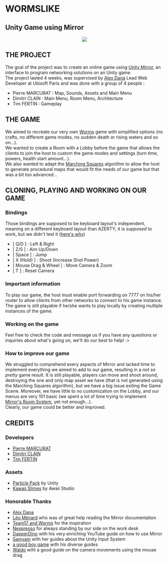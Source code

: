 # WORMSLIKE
## Unity Game using Mirror  

<p align="center">
    <img src="https://media.discordapp.net/attachments/1078794808673435648/1089160405802307595/bg.png?width=1342&height=671" />
</p>

## THE PROJECT
The goal of the project was to create an online game using [Unity Mirror](https://mirror-networking.com), an interface to program networking solutions on an Unity game.  
The project lasted 4 weeks, was supervised by [Alex Dana](https://github.com/MisterAlex95) Lead Web Developer at Ubisoft Paris and was done with a group of 4 people :  
- Pierre MARCURAT : Map, Sounds, Assets and Main Menu
- Dimitri CLAIN : Main Menu, Room Menu, Architecture
- Tim FERTIN : Gameplay

## THE GAME
We aimed to recreate our very own [Worms](https://store.steampowered.com/app/327030/Worms_WMD/) game with simplified options (no crafts, no different game modes, no sudden death or rising waters and so on...).  
We wanted to create a Room with a Lobby before the game that allows the clients to join the host to custom the game modes and settings (turn time, powers, health start amount...).  
We also wanted to adapt the [Marching Squares](https://en.wikipedia.org/wiki/Marching_squares) algorithm to allow the host to generate procedural maps that would fit the needs of our game but that was a bit too advanced...  

## CLONING, PLAYING AND WORKING ON OUR GAME
### Bindings
Those bindings are supposed to be keyboard layout's independent, meaning on a different keyboard layout than AZERTY, it is *supposed* to work, but we didn't test it ([here's why](https://media.discordapp.net/attachments/1078794808673435648/1089170008267030639/Eha7r9KWsAIoXDr.png?width=474&height=671))
- [ Q/D ] : Left & Right
- [ Z/S ] : Aim Up/Down
- [ Space ] : Jump
- [ X (Hold) ] : Shoot (Increase Shot Power)
- [ Mouse Drag & Wheel ] : Move Camera & Zoom
- [ T ] : Reset Camera


### Important information
To play our game, the host must enable port forwarding on 7777 on his/her router to allow clients from other networks to connect to his game instance. The game is still playable if he/she wants to play locally by creating multiple instances of the game.
### Working on the game
Feel free to check the code and message us if you have any questions or inquiries about what's going on, we'll do our best to help! :>

### How to improve our game
We struggled to comprehend every aspects of Mirror and lacked time to implement everything we aimed to add to our game, resulting in a *not so pretty* game result. It is still playable, players can move and shoot around, destroying the one and only map asset we have (that is not generated using the Marching Squares algorithm), but we have a big issue exiting the Game Scene. Moreover, we have little to no customization on the Lobby, and our menus are very 101 basic (we spent a lot of time trying to implement [Mirror's Room System](https://mirror-networking.gitbook.io/docs/manual/examples/room), yet not enough...).  
Clearly, our game could be better and improved.

## CREDITS
### Developers
- [Pierre MARCURAT](https://github.com/3uph0riah)
- [Dimitri CLAIN](https://github.com/Dimitri-CLAIN)
- [Tim FERTIN](https://github.com/Tim-Snugget)

### Assets
- [Particle Pack](https://assetstore.unity.com/packages/vfx/particles/particle-pack-127325) by Unity
- [Kawaii Slimes](https://assetstore.unity.com/packages/3d/characters/creatures/kawaii-slimes-221172) by Awaii Studio

### Honorable Thanks
- [Alex Dana](https://github.com/MisterAlex95)
- [Léo Ménard](https://github.com/softhy85) who was of great help reading the Mirror documentation
- [Team17 and Worms](https://www.team17.com/games/worms/) for the inspiration
- [Nespresso](https://www.youtube.com/watch?v=dQw4w9WgXcQ) for always standing by our side on the work desk
- [DapperDino](https://www.youtube.com/watch?v=5LhA4Tk_uvI&list=PLS6sInD7ThM1aUDj8lZrF4b4lpvejB2uB) with his very enriching YouTube guide on how to use Mirror
- [Samyam](https://www.youtube.com/@samyam) with her guides about the Unity Input System
- [a good boy game](https://www.youtube.com/@agoodboygames) with his diverse guides
- [Waldo](https://pressstart.vip/tutorials/2018/11/9/78/perspective-camera-panning.html) wiht a good guide on the camera movements using the mouse drag
